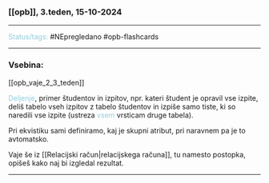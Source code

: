 ### [[opb]], 3.teden, 15-10-2024
---

<font color="#92cddc">Status/tags:</font> #NEpregledano #opb-flashcards 

---

### Vsebina:

[[opb_vaje_2_3_teden]]

<font color="#92cddc">Deljenje</font>, primer študentov in izpitov, npr. kateri študent je opravil vse izpite, deliš tabelo vseh izpitov z tabelo študentov in izpiše samo tiste, ki so naredili vse izpite (ustreza <font color="#92cddc">vsem</font> vrsticam druge tabela).

Pri ekvistiku sami definiramo, kaj je skupni atribut, pri naravnem pa je to avtomatsko.

Vaje še iz [[Relacijski račun|relacijskega računa]], tu namesto postopka, opišeš kako naj bi izgledal rezultat.



---
